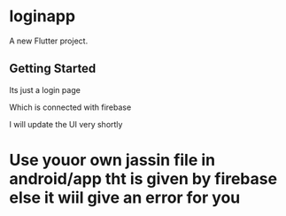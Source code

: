 # loginapp

A new Flutter project.

## Getting Started

Its just a login page
 
Which is connected with firebase 

I will update the UI very shortly

# Use youor own jassin file in android/app tht is given by firebase else it wiil give an error for you
